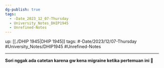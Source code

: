 ```yaml
---
dg-publish: true
tags:
  - -Date_2023_12_07-Thursday
  - University_Notes_DHIP1945
  - Unrefined-Notes
---
```


up: [[./DHIP 1945|DHIP 1945]] 
tags: #-Date/2023/12/07-Thursday #University_Notes/DHIP1945 #Unrefined-Notes  
___

**Sori nggak ada catetan karena gw kena migraine ketika pertemuan ini 🙏**